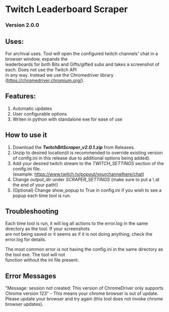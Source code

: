 # Twitch Leaderboard Scraper
### Version 2.0.0

## Uses:
For archival uses. Tool will open the configured twitch channels' chat in a browser window, expands the <br>
leaderboards for both Bits and Gifts/gifted subs and takes a screenshot of each. Does not use the Twitch API <br> 
in any way. Instead we use the Chromedriver library (https://chromedriver.chromium.org/). 

## Features: 
1. Automatic updates
2. User configurable options
3. Writen in python with standalone exe for ease of use


## How to use it
1. Download the ***TwitchBitScraper_v2.0.1.zip*** from Releases. <br>
2. Unzip to desired location(it is recommended to override existing version of conifg.ini in this release due to additional options being added). 
3. Add your desired twitch stream to the *TWITCH_SETTINGS* section of the conifg.ini file. <br> (example: https://www.twitch.tv/popout/yourchannelhere/chat)
4. Change *output_dir* under *SCRAPER_SETTINGS* (make sure to put a \ at the end of your path!)
5. (Optional) Change show_popup to True in config.ini if you wish to see a popup each time tool is run. 



## Troubleshooting
Each time tool is run, it will log all actions to the error.log in the same directory as the tool. If your screenshots <br> 
are not being saved or it seems as if it is not doing anything, check the error.log for details. 

The most common error is not having the config.ini in the same directory as the tool exe. The tool will not <br> 
function without the ini file present. 

## Error Messages
"Message: session not created: This version of ChromeDriver only supports Chrome version 123" - This means your chrome browser is out of update. Please update your browser and try again (this tool does not invoke chrome browser updates). 

